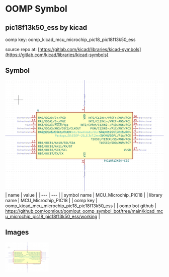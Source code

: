# OOMP Symbol  
## pic18f13k50_ess  by kicad  
  
oomp key: oomp_kicad_mcu_microchip_pic18_pic18f13k50_ess  
  
source repo at: [https://gitlab.com/kicad/libraries/kicad-symbols](https://gitlab.com/kicad/libraries/kicad-symbols)  
## Symbol  
  
[![working.png](working_600.png)](working.png)  
| name | value | 
| --- | --- | 
| symbol name | MCU_Microchip_PIC18 | 
| library name | MCU_Microchip_PIC18 | 
| oomp key | oomp_kicad_mcu_microchip_pic18_pic18f13k50_ess | 
| oomp bot github | https://github.com/oomlout/oomlout_oomp_symbol_bot/tree/main/kicad_mcu_microchip_pic18_pic18f13k50_ess/working | 
## Images  
  
[![working.png](working_140.png)](working.png)  
